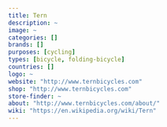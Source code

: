 ```yaml
---
title: Tern
description: ~
image: ~
categories: []
brands: []
purposes: [cycling]
types: [bicycle, folding-bicycle]
countries: []
logo: ~
website: "http://www.ternbicycles.com"
shop: "http://www.ternbicycles.com"
store-finder: ~
about: "http://www.ternbicycles.com/about/"
wiki: "https://en.wikipedia.org/wiki/Tern"
---
```

